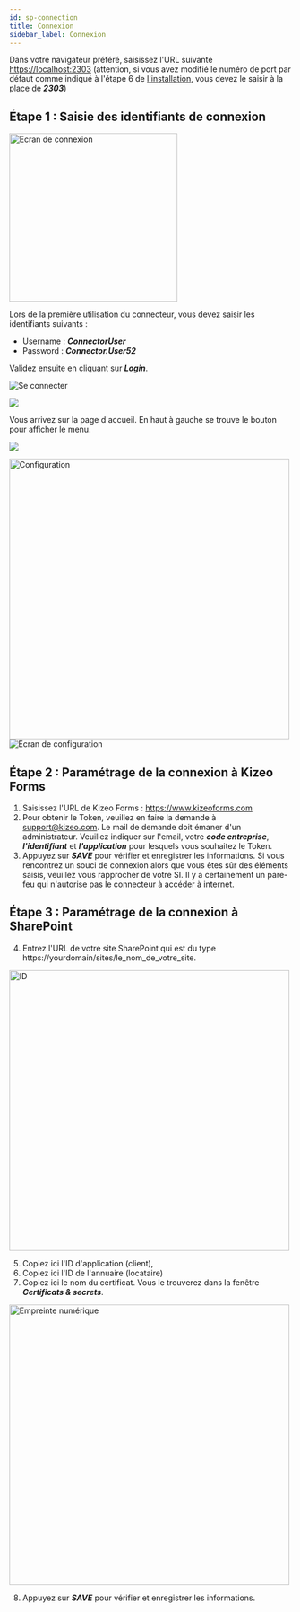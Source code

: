```yaml
---
id: sp-connection
title: Connexion
sidebar_label: Connexion
---
```


Dans votre navigateur préféré, saisissez l'URL suivante  <a href="https://localhost:2303" target="_blank">https://localhost:2303</a> (attention, si vous avez modifié le numéro de port par défaut comme indiqué à l'étape 6 de [l'installation](sp-installation.md), vous devez le saisir à la place de ***2303***) 

## Étape 1 : Saisie des identifiants de connexion 

<img src="/kizeo-forms-documentations/img/sp2/fr/Connexion.jpg" alt="Ecran de connexion" width="300"/>

Lors de la première utilisation du connecteur, vous devez saisir les identifiants suivants :
- Username : ***ConnectorUser***
- Password : ***Connector.User52***

Validez ensuite en cliquant sur ***Login***.

<img src="/kizeo-forms-documentations/img/sp2/fr/Connexion 02.jpg" alt="Se connecter" />

![][separator]

Vous arrivez sur la page d'accueil. En haut à gauche se trouve le bouton pour afficher le menu. 

![][separator]

<img src="/kizeo-forms-documentations/img/sp2/fr/Connexion 03.jpg" alt="Configuration" width="500" />

<img src="/kizeo-forms-documentations/img/sp2/fr/Connexion 04.jpg" alt="Ecran de configuration" />

## Étape 2 : Paramétrage de la connexion à Kizeo Forms

1. Saisissez l'URL de Kizeo Forms : https://www.kizeoforms.com
2. Pour obtenir le Token, veuillez en faire la demande à support@kizeo.com. Le mail de demande doit émaner d'un administrateur. Veuillez indiquer sur l'email, votre ***code entreprise***, ***l'identifiant*** et ***l'application*** pour lesquels vous souhaitez le Token.
3. Appuyez sur ***SAVE*** pour vérifier et enregistrer les informations.
Si vous rencontrez un souci de connexion alors que vous êtes sûr des éléments saisis, veuillez vous rapprocher de votre SI. Il y a certainement un pare-feu qui n'autorise pas le connecteur à accéder à internet.

## Étape 3 : Paramétrage de la connexion à SharePoint

4. Entrez l'URL de votre site SharePoint qui est du type https://yourdomain/sites/le_nom_de_votre_site.

<img src="/kizeo-forms-documentations/img/sp2/fr/Azurefr-10.jpg" alt="ID" width="500" />

5. Copiez ici l'ID d'application (client),
6. Copiez ici l'ID de l'annuaire (locataire)
7. Copiez ici le nom du certificat. Vous le trouverez dans la fenêtre ***Certificats & secrets***.

<img src="/kizeo-forms-documentations/img/sp2/fr/Azurefr-11.jpg" alt="Empreinte numérique" width="500" />

8. Appuyez sur ***SAVE*** pour vérifier et enregistrer les informations.

<!-- ************************** -->
<!-- ***** Pictures List ****** --> 
<!-- ************************** -->

[separator]: /kizeo-forms-documentations/img/sp2/separateur.png